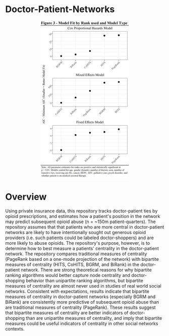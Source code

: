 # Doctor-Patient-Networks

<p align="center">
  <img src="./Images/Figure.png" height="500">
</p>

# Overview
Using private insurance data, this repository tracks doctor-patient ties by opioid prescriptions, and estimates how a patient's position in the network may predict subsequent opioid abuse (n = ~150m patient-quarters). The repository assumes that that patients who are more central in doctor-patient networks are likely to have intentionally sought out generous opioid providers (i.e. such patients could be labeled doctor-shoppers) and are more likely to abuse opioids. The repository's purpose, however, is to determine how to best measure a patients' centrality in the doctor-patient network. The repository compares traditional measures of centrality (PageRank based on a one-mode projection of the network) with bipartite measures of centrality (HITS, CoHITS, BGRM, and BiRank) in the doctor-patient network.  There are strong theoretical reasons for why bipartite ranking algorithms would better capture node centrality and doctor-shopping behavior than unipartite ranking algorithms, but bipartite measures of centrality are almost never used in studies of real world social networks. Consistent with expectations, results indicate that bipartite measures of centrality in doctor-patient networks (especially BGRM and BiRank) are consistently more predictive of subsequent opioid abuse than are traditional measures of centrality (PageRank). These results suggest that bipartite measures of centrality are better indicators of doctor-shopping than are unipartite measures of centrality, and imply that bipartite measures could be useful indicators of centrality in other social networks contexts. 

